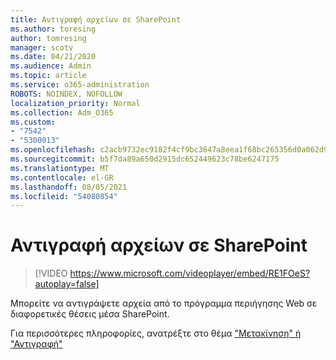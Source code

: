 ```yaml
---
title: Αντιγραφή αρχείων σε SharePoint
ms.author: toresing
author: tomresing
manager: scotv
ms.date: 04/21/2020
ms.audience: Admin
ms.topic: article
ms.service: o365-administration
ROBOTS: NOINDEX, NOFOLLOW
localization_priority: Normal
ms.collection: Adm_O365
ms.custom:
- "7542"
- "5300013"
ms.openlocfilehash: c2acb9732ec9182f4cf9bc3647a8eea1f68bc265356d0a062d9c9e86aedf66a1
ms.sourcegitcommit: b5f7da89a650d2915dc652449623c78be6247175
ms.translationtype: MT
ms.contentlocale: el-GR
ms.lasthandoff: 08/05/2021
ms.locfileid: "54080854"
---
```

# <a name="copy-files-to-sharepoint"></a>Αντιγραφή αρχείων σε SharePoint

> [!VIDEO https://www.microsoft.com/videoplayer/embed/RE1FOeS?autoplay=false]

Μπορείτε να αντιγράψετε αρχεία από το πρόγραμμα περιήγησης Web σε διαφορετικές θέσεις μέσα SharePoint.

Για περισσότερες πληροφορίες, ανατρέξτε στο θέμα ["Μετακίνηση" ή "Αντιγραφή"](https://support.microsoft.com/office/00e2f483-4df3-46be-a861-1f5f0c1a87bc)
